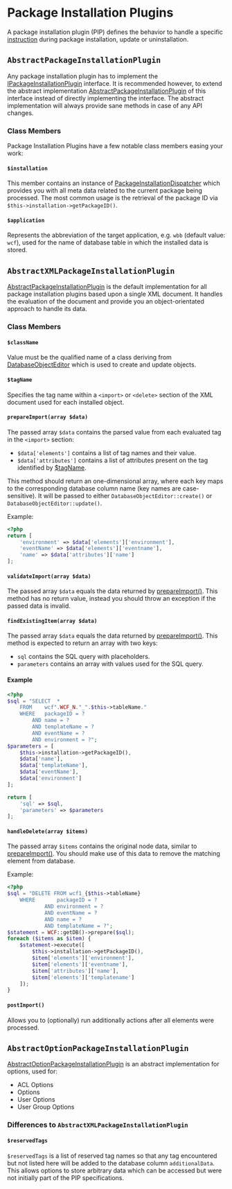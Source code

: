 # Package Installation Plugins

A package installation plugin (PIP) defines the behavior to handle a specific [instruction](../../package/package-xml.md#instruction) during package installation, update or uninstallation.

## `AbstractPackageInstallationPlugin`

Any package installation plugin has to implement the [IPackageInstallationPlugin](https://github.com/WoltLab/WCF/blob/master/wcfsetup/install/files/lib/system/package/plugin/IPackageInstallationPlugin.class.php) interface.
It is recommended however, to extend the abstract implementation [AbstractPackageInstallationPlugin](https://github.com/WoltLab/WCF/blob/master/wcfsetup/install/files/lib/system/package/plugin/AbstractPackageInstallationPlugin.class.php) of this interface instead of directly implementing the interface.
The abstract implementation will always provide sane methods in case of any API changes.

### Class Members

Package Installation Plugins have a few notable class members easing your work:

#### `$installation`

This member contains an instance of [PackageInstallationDispatcher](https://github.com/WoltLab/WCF/blob/master/wcfsetup/install/files/lib/system/package/PackageInstallationDispatcher.class.php) which provides you with all meta data related to the current package being processed.
The most common usage is the retrieval of the package ID via `$this->installation->getPackageID()`.

#### `$application`

Represents the abbreviation of the target application, e.g. `wbb` (default value: `wcf`), used for the name of database table in which the installed data is stored.


## `AbstractXMLPackageInstallationPlugin`

[AbstractPackageInstallationPlugin](https://github.com/WoltLab/WCF/blob/master/wcfsetup/install/files/lib/system/package/plugin/AbstractPackageInstallationPlugin.class.php) is the default implementation for all package installation plugins based upon a single XML document.
It handles the evaluation of the document and provide you an object-orientated approach to handle its data.

### Class Members

#### `$className`

Value must be the qualified name of a class deriving from [DatabaseObjectEditor](https://github.com/WoltLab/WCF/blob/master/wcfsetup/install/files/lib/data/DatabaseObjectEditor.class.php) which is used to create and update objects.

#### `$tagName`

Specifies the tag name within a `<import>` or `<delete>` section of the XML document used for each installed object.

#### `prepareImport(array $data)`

The passed array `$data` contains the parsed value from each evaluated tag in the `<import>` section:

- `$data['elements']` contains a list of tag names and their value.
- `$data['attributes']` contains a list of attributes present on the tag identified by [$tagName](#tagname).

This method should return an one-dimensional array, where each key maps to the corresponding database column name (key names are case-sensitive).
It will be passed to either `DatabaseObjectEditor::create()` or `DatabaseObjectEditor::update()`.

Example:

```php
<?php
return [
	'environment' => $data['elements']['environment'],
	'eventName' => $data['elements']['eventname'],
	'name' => $data['attributes']['name']
];
```

#### `validateImport(array $data)`

The passed array `$data` equals the data returned by [prepareImport()](#prepareimportarray-data).
This method has no return value, instead you should throw an exception if the passed data is invalid.


#### `findExistingItem(array $data)`

The passed array `$data` equals the data returned by [prepareImport()](#prepareimportarray-data).
This method is expected to return an array with two keys:

- `sql` contains the SQL query with placeholders.
- `parameters` contains an array with values used for the SQL query.

#### Example

```php
<?php
$sql = "SELECT	*
	FROM	wcf".WCF_N."_".$this->tableName."
	WHERE	packageID = ?
		AND name = ?
		AND templateName = ?
		AND eventName = ?
		AND environment = ?";
$parameters = [
	$this->installation->getPackageID(),
	$data['name'],
	$data['templateName'],
	$data['eventName'],
	$data['environment']
];

return [
	'sql' => $sql,
	'parameters' => $parameters
];
```

#### `handleDelete(array $items)`

The passed array `$items` contains the original node data, similar to [prepareImport()](#prepareimportarray-data).
You should make use of this data to remove the matching element from database.

Example:
```php
<?php
$sql = "DELETE FROM	wcf1_{$this->tableName}
	WHERE		packageID = ?
			AND environment = ?
			AND eventName = ?
			AND name = ?
			AND templateName = ?";
$statement = WCF::getDB()->prepare($sql);
foreach ($items as $item) {
	$statement->execute([
		$this->installation->getPackageID(),
		$item['elements']['environment'],
		$item['elements']['eventname'],
		$item['attributes']['name'],
		$item['elements']['templatename']
	]);
}
```

#### `postImport()`

Allows you to (optionally) run additionally actions after all elements were processed.


## `AbstractOptionPackageInstallationPlugin`

[AbstractOptionPackageInstallationPlugin](https://github.com/WoltLab/WCF/blob/master/wcfsetup/install/files/lib/system/package/plugin/AbstractOptionPackageInstallationPlugin.class.php) is an abstract implementation for options, used for:

- ACL Options
- Options
- User Options
- User Group Options

### Differences to `AbstractXMLPackageInstallationPlugin`

#### `$reservedTags`

`$reservedTags` is a list of reserved tag names so that any tag encountered but not listed here will be added to the database column `additionalData`.
This allows options to store arbitrary data which can be accessed but were not initially part of the PIP specifications.
